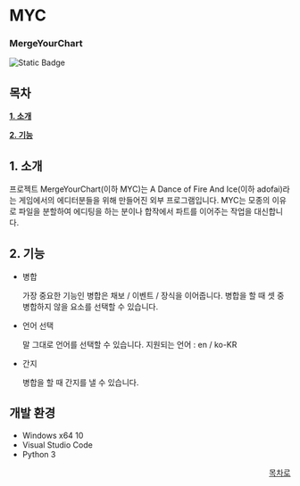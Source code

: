 # MYC
### MergeYourChart
![Static Badge](https://img.shields.io/badge/Python-blue?style=flat&logo=python&logoColor=ffffff&label=Language)

## 목차
**[1. 소개](#1-소개)**

**[2. 기능](#2-기능)**

## 1. 소개
프로젝트 MergeYourChart(이하 MYC)는 A Dance of Fire And Ice(이하 adofai)라는 게임에서의 에디터분들을 위해 만들어진 외부 프로그램입니다.
MYC는 모종의 이유로 파일을 분할하여 에디팅을 하는 분이나 합작에서 파트를 이어주는 작업을 대신합니다.

## 2. 기능
- 병합

  가장 중요한 기능인 병합은 채보 / 이벤트 / 장식을 이어줍니다.
  병합을 할 때 셋 중 병합하지 않을 요소를 선택할 수 있습니다.
- 언어 선택

  말 그대로 언어를 선택할 수 있습니다.
  지원되는 언어 : en / ko-KR
- 간지

  병합을 할 때 간지를 낼 수 있습니다.

## 개발 환경
- Windows x64 10
- Visual Studio Code
- Python 3

<div align="right">
  
[목차로](#목차)

</div>
